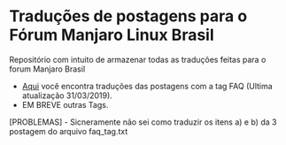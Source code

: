 # Traduções de postagens para o Fórum Manjaro Linux Brasil 


Repositório com intuito de armazenar todas as traduções feitas para o forum Manjaro Brasil 

* [Aqui](https://github.com/tamercuba/traducoes-forum-manjaro/blob/master/faq_tag.txt) você encontra traduções das postagens com a tag FAQ (Ultima atualização 31/03/2019).
* EM BREVE outras Tags.




[PROBLEMAS] - Sicneramente não sei como traduzir os itens a) e b) da 3 postagem do arquivo faq_tag.txt 
